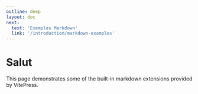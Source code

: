 ```yaml
---
outline: deep
layout: doc
next:
  text: 'Exemples Markdown'
  link: '/introduction/markdown-examples'
---
```


# Salut

This page demonstrates some of the built-in markdown extensions provided by VitePress.